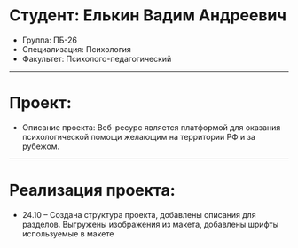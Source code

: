 # Студент: Елькин Вадим Андреевич
- Группа: ПБ-26
- Специализация: Психология
- Факультет: Психолого-педагогический
---
# Проект: 
- Описание проекта: Веб-ресурс является платформой для оказания психологической помощи желающим на территории РФ и за рубежом.
---
# Реализация проекта:
- 24.10 – Создана структура проекта, добавлены описания для разделов. Выгружены изображения из макета, добавлены шрифты используемые в макете
